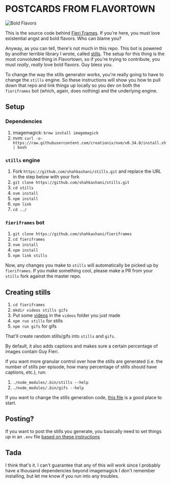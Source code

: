 # POSTCARDS FROM FLAVORTOWN

![Bold Flavors](https://images.firstwefeast.com/complex/images/c_limit,f_auto,fl_lossy,q_auto,w_1100/hhrnx2avnk3qmerpns78/guy-fieri)

This is the source code behind [Fieri Frames](http://fieriframes.tumblr.com). If you're here, you must love existential angst and bold flavors. Who can blame you?

Anyway, as you can tell, there's not much in this repo. This bot is powered by another terrible library I wrote, called [stills](https://github.com/shahkashani/stills). The setup for this thing is the most convoluted thing in Flavortown, so if you're trying to contribute, you must _really_, _really_ love bold flavors. Guy bless you.

To change the way the stills generator works, you're really going to have to change the `stills` engine. So these instructions will show you how to pull down that repo and link things up locally so you dev on both the `fieriframes` bot (which, again, does nothing) and the underlying engine.

## Setup

### Dependencies

1. imagemagick: `brew install imagemagick`
1. nvm: `curl -o- https://raw.githubusercontent.com/creationix/nvm/v0.34.0/install.sh | bash`

### `stills` engine

1. Fork `https://github.com/shahkashani/stills.git` and replace the URL in the step below with your fork
1. `git clone https://github.com/shahkashani/stills.git`
1. `cd stills`
1. `nvm install`
1. `npm install`
1. `npm link`
1. `cd ../`

### `fieriframes` bot

1. `git clone https://github.com/shahkashani/fieriframes`
1. `cd fieriframes`
1. `nvm install`
1. `npm install`
1. `npm link stills`

Now, any changes you make to `stills` will automatically be picked up by `fieriframes`. If you make something cool, please make a PR from your `stills` fork against the master repo.

## Creating stills

1. `cd fieriframes`
1. `mkdir videos stills gifs`
1. Put some [videos](https://www.google.com/search?q=%22Diners+Drive-Ins+and+Dives+Collection+%28Season+1+to+14%29%22) in the `videos` folder you just made
1. `npm run stills` for stills
1. `npm run gifs` for gifs

That'll create random stills/gifs into `stills` and `gifs`.

By default, it also adds captions and makes sure a certain percentage of images contain Guy Fieri.

If you want more granular control over how the stills are generated (i.e. the number of stills per episode, how many percentage of stills should have captions, etc.), run:

1. `./node_modules/.bin/stills --help`
1. `./node_modules/.bin/gifs --help`

If you want to change the stills generation code, [this file](https://github.com/shahkashani/stills/blob/master/bin/stills.js) is a good place to start.

## Posting?

If you want to post the stills you generate, you basically need to set things up in an `.env` file [based on these instructions](https://github.com/shahkashani/stills)

## Tada

I think that's it. I can't guarantee that any of this will work since I probably have a thousand dependencies beyond imagemagick I don't remember installing, but let me know if you run into any troubles.
